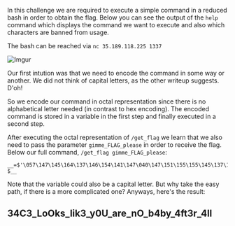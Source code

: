 In this challenge we are required to execute a simple command in a reduced bash in order to obtain the flag.
Below you can see the output of the `help` command which displays the command we want to execute and also which characters are banned from usage.

The bash can be reached via `nc 35.189.118.225 1337` 

![Imgur](https://i.imgur.com/QmYnl3a.png)

Our first intution was that we need to encode the command in some way or another. We did not think of capital letters, as the other writeup suggests. D'oh!

So we encode our command in octal representation since there is no alphabetical letter needed (in contrast to hex encoding). The encoded command is stored in a variable in the first step and finally executed in a second step.

After executing the octal representation of `/get_flag` we learn that we also need to pass the parameter `gimme_FLAG_please` in order to receive the flag. Below our full command, `/get_flag gimme_FLAG_please`:

```
__=$'\057\147\145\164\137\146\154\141\147\040\147\151\155\155\145\137\106\114\101\107\137\160\154\145\141\163\145'; $__
```

Note that the variable could also be a capital letter. But why take the easy path, if there is a more complicated one? Anyways, here's the result:

## 34C3_LoOks_lik3_y0U_are_nO_b4by_4ft3r_4ll
